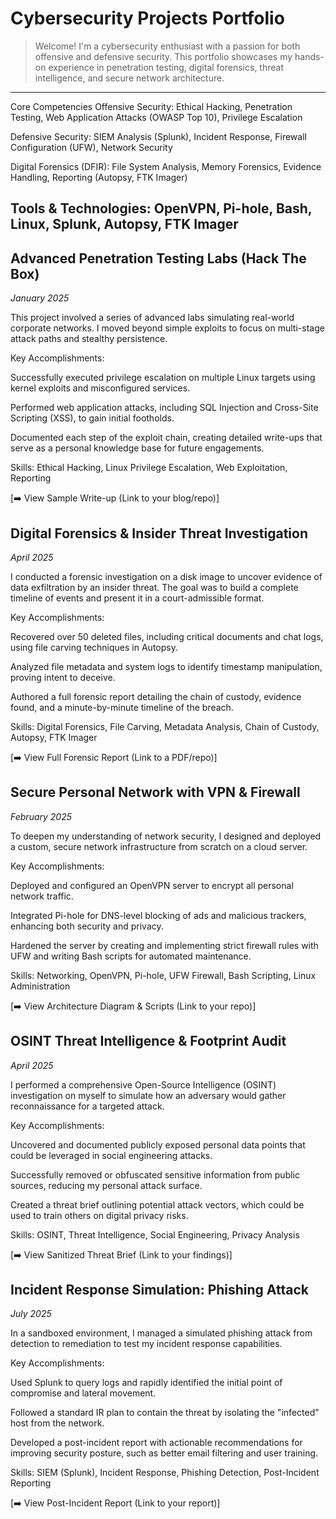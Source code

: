 #  Cybersecurity Projects Portfolio

> Welcome! I'm a cybersecurity enthusiast with a passion for both offensive and defensive security. This portfolio showcases my hands-on experience in penetration testing, digital forensics, threat intelligence, and secure network architecture.

---
Core Competencies 
Offensive Security: Ethical Hacking, Penetration Testing, Web Application Attacks (OWASP Top 10), Privilege Escalation

Defensive Security: SIEM Analysis (Splunk), Incident Response, Firewall Configuration (UFW), Network Security

Digital Forensics (DFIR): File System Analysis, Memory Forensics, Evidence Handling, Reporting (Autopsy, FTK Imager)

Tools & Technologies: OpenVPN, Pi-hole, Bash, Linux, Splunk, Autopsy, FTK Imager
---

## Advanced Penetration Testing Labs (Hack The Box)
*January 2025*

This project involved a series of advanced labs simulating real-world corporate networks. I moved beyond simple exploits to focus on multi-stage attack paths and stealthy persistence.

Key Accomplishments:

Successfully executed privilege escalation on multiple Linux targets using kernel exploits and misconfigured services.

Performed web application attacks, including SQL Injection and Cross-Site Scripting (XSS), to gain initial footholds.

Documented each step of the exploit chain, creating detailed write-ups that serve as a personal knowledge base for future engagements.

Skills: Ethical Hacking, Linux Privilege Escalation, Web Exploitation, Reporting

[➡️ View Sample Write-up (Link to your blog/repo)]

## Digital Forensics & Insider Threat Investigation
*April 2025*

I conducted a forensic investigation on a disk image to uncover evidence of data exfiltration by an insider threat. The goal was to build a complete timeline of events and present it in a court-admissible format.

Key Accomplishments:

Recovered over 50 deleted files, including critical documents and chat logs, using file carving techniques in Autopsy.

Analyzed file metadata and system logs to identify timestamp manipulation, proving intent to deceive.

Authored a full forensic report detailing the chain of custody, evidence found, and a minute-by-minute timeline of the breach.

Skills: Digital Forensics, File Carving, Metadata Analysis, Chain of Custody, Autopsy, FTK Imager

[➡️ View Full Forensic Report (Link to a PDF/repo)]

## Secure Personal Network with VPN & Firewall
*February 2025*

To deepen my understanding of network security, I designed and deployed a custom, secure network infrastructure from scratch on a cloud server.

Key Accomplishments:

Deployed and configured an OpenVPN server to encrypt all personal network traffic.

Integrated Pi-hole for DNS-level blocking of ads and malicious trackers, enhancing both security and privacy.

Hardened the server by creating and implementing strict firewall rules with UFW and writing Bash scripts for automated maintenance.

Skills: Networking, OpenVPN, Pi-hole, UFW Firewall, Bash Scripting, Linux Administration

[➡️ View Architecture Diagram & Scripts (Link to your repo)]

## OSINT Threat Intelligence & Footprint Audit
*April 2025*

I performed a comprehensive Open-Source Intelligence (OSINT) investigation on myself to simulate how an adversary would gather reconnaissance for a targeted attack.

Key Accomplishments:

Uncovered and documented publicly exposed personal data points that could be leveraged in social engineering attacks.

Successfully removed or obfuscated sensitive information from public sources, reducing my personal attack surface.

Created a threat brief outlining potential attack vectors, which could be used to train others on digital privacy risks.

Skills: OSINT, Threat Intelligence, Social Engineering, Privacy Analysis

[➡️ View Sanitized Threat Brief (Link to your findings)]

## Incident Response Simulation: Phishing Attack
*July 2025*

In a sandboxed environment, I managed a simulated phishing attack from detection to remediation to test my incident response capabilities.

Key Accomplishments:

Used Splunk to query logs and rapidly identified the initial point of compromise and lateral movement.

Followed a standard IR plan to contain the threat by isolating the "infected" host from the network.

Developed a post-incident report with actionable recommendations for improving security posture, such as better email filtering and user training.

Skills: SIEM (Splunk), Incident Response, Phishing Detection, Post-Incident Reporting

[➡️ View Post-Incident Report (Link to your report)]
